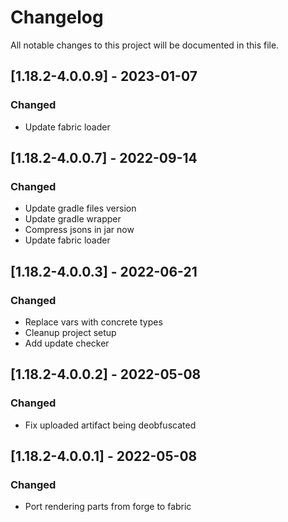 # Changelog
All notable changes to this project will be documented in this file.

## [1.18.2-4.0.0.9] - 2023-01-07
### Changed
 - Update fabric loader

## [1.18.2-4.0.0.7] - 2022-09-14
### Changed
 - Update gradle files version
 - Update gradle wrapper
 - Compress jsons in jar now
 - Update fabric loader

## [1.18.2-4.0.0.3] - 2022-06-21
### Changed
 - Replace vars with concrete types
 - Cleanup project setup
 - Add update checker

## [1.18.2-4.0.0.2] - 2022-05-08
### Changed
 - Fix uploaded artifact being deobfuscated

## [1.18.2-4.0.0.1] - 2022-05-08
### Changed
 - Port rendering parts from forge to fabric